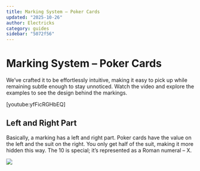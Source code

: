 ```yaml
---
title: Marking System – Poker Cards
updated: "2025-10-26"
author: Electricks
category: guides
sidebar: "5072f56"
---
```


# Marking System – Poker Cards

We’ve crafted it to be effortlessly intuitive, making it easy to pick up while remaining subtle enough to stay unnoticed. Watch the video and explore the examples to see the design behind the markings.

[youtube:yfFicRGHbEQ]

## Left and Right Part

Basically, a marking has a left and right part. Poker cards have the value on the left and the suit on the right. You only get half of the suit, making it more hidden this way. The 10 is special; it’s represented as a Roman numeral – X.

![](https://electricks.info/wp-content/uploads/2024/06/Poker-Markings-1024x768.jpg)